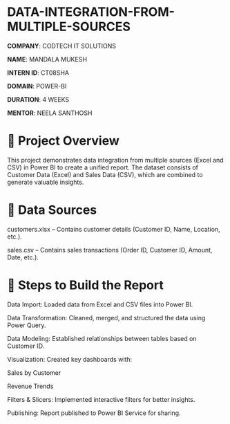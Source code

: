 # DATA-INTEGRATION-FROM-MULTIPLE-SOURCES

**COMPANY**: CODTECH IT SOLUTIONS

**NAME**: MANDALA MUKESH

**INTERN ID**: CT08SHA

**DOMAIN**: POWER-BI

**DURATION**: 4 WEEKS

**MENTOR**: NEELA SANTHOSH

# 📌 Project Overview

This project demonstrates data integration from multiple sources (Excel and CSV) in Power BI to create a unified report. The dataset consists of Customer Data (Excel) and Sales Data (CSV), which are combined to generate valuable insights.

# 📂 Data Sources

customers.xlsx – Contains customer details (Customer ID, Name, Location, etc.).

sales.csv – Contains sales transactions (Order ID, Customer ID, Amount, Date, etc.).

# 🔧 Steps to Build the Report

Data Import: Loaded data from Excel and CSV files into Power BI.

Data Transformation: Cleaned, merged, and structured the data using Power Query.

Data Modeling: Established relationships between tables based on Customer ID.

Visualization: Created key dashboards with:

Sales by Customer

Revenue Trends

Filters & Slicers: Implemented interactive filters for better insights.

Publishing: Report published to Power BI Service for sharing.



